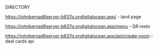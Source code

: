 DIRECTORY

https://johnbernad6server-b837q.ondigitalocean.app/ - land page

https://johnbernad6server-b837q.ondigitalocean.app/menu - QR resto

https://johnbernad6server-b837q.ondigitalocean.app/api/create-room - deal cards api